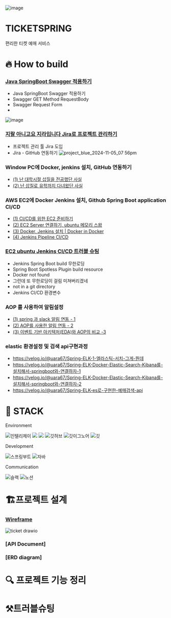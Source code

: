 ![image](https://img1.daumcdn.net/thumb/R1280x0/?scode=mtistory2&fname=https%3A%2F%2Fblog.kakaocdn.net%2Fdn%2Fs2pI8%2FbtsKvC8F6fw%2FMYmpzfE0viiwGk9AyFrGU0%2Fimg.png)

# TICKETSPRING

편리한 티켓 예매 서비스

# 🔥 How to build
### [Java SpringBoot Swagger 적용하기](https://everyday-spring.com/625)

- Java SpringBoot Swagger 적용하기
- Swagger GET Method RequestBody
- Swagger Request Form
- 
![image](https://github.com/user-attachments/assets/53cf4413-e273-4fc9-a5af-0db6d427888f)

### [지랄 아니고요 지라입니다 Jira로 프로젝트 관리하기](https://everyday-spring.com/626)

- 프로젝트 관리 툴 Jira 도입
- Jira - GitHub 연동하기
![project_blue_2024-11-05_07 56pm](https://github.com/user-attachments/assets/f19aec83-e838-4d49-8126-853e80b92654)

### Window PC에 Docker, jenkins 설치, GitHub 연동하기

- [ (1) 난 대학시절 삽질을 전공했단 사실](https://everyday-spring.com/628)
- [ (2) 난 삽질로 유학까지 다녀왔단 사실](https://everyday-spring.com/629)

### AWS EC2에 Docker Jenkins 설치, Github Spring Boot application CI/CD

- [ (1) CI/CD를 위한 EC2 준비하기](https://everyday-spring.com/630)
- [ (2) EC2 Server 연결하기, ubuntu 메모리 스왑](https://everyday-spring.com/631)
- [ (3) Docker, Jenkins 설치 | Docker in Docker](https://subin0522.tistory.com/632)
- [ (4) Jenkins Pipeline CI/CD](https://subin0522.tistory.com/633)

### [EC2 ubuntu Jenkins CI/CD 트러블 슈팅](https://everyday-spring.com/634)

- Jenkins Spring Boot build 무한로딩
- Spring Boot Spotless Plugin build resource
- Docker not found
- 그런데 또 무한로딩이 걸림 미쳐버리겠네
- not in a git directory
- Jenkins CI/CD 환경변수

### AOP 를 사용하여 알림설정
- [ (1) spring 과 slack 알림 연동 - 1](https://k-chongchong.tistory.com/40)
- [ (2) AOP를 사용한 알림 연동 - 2 ](https://k-chongchong.tistory.com/41)
- [ (3) 이벤트 기반 아키텍처(EDA)와 AOP의 비교 -3 ](https://k-chongchong.tistory.com/42)

### elastic 환경설정 및 검색 api구현과정
- https://velog.io/@uara67/Spring-ELK-1-엘라스틱-서치-그게-뭔데
- https://velog.io/@uara67/Spring-ELK-Docker-Elastic-Search-Kibana를-설치해서-springboot와-연결하자-1
- https://velog.io/@uara67/Spring-ELK-Docker-Elastic-Search-Kibana를-설치해서-springboot와-연결하자-2
- https://velog.io/@uara67/Spring-ELK-es로-구현한-예매검색-api

# 🚀 STACK

Environment

![인텔리제이](   https://img.shields.io/badge/IntelliJ_IDEA-000000.svg?style=for-the-badge&logo=intellij-idea&logoColor=white)
![](https://img.shields.io/badge/Gradle-02303a?style=for-the-badge&logo=gradle&logoColor=white)
![](https://img.shields.io/badge/Postman-ff6c37?style=for-the-badge&logo=postman&logoColor=white)
![깃허브](https://img.shields.io/badge/GitHub-100000?style=for-the-badge&logo=github&logoColor=white)
![깃이그노어](https://img.shields.io/badge/gitignore.io-204ECF?style=for-the-badge&logo=gitignore.io&logoColor=white)
![깃](https://img.shields.io/badge/GIT-E44C30?style=for-the-badge&logo=git&logoColor=white)

Development

![스프링부트](https://img.shields.io/badge/SpringBoot-6db33f?style=for-the-badge&logo=springboot&logoColor=white)
![자바](https://img.shields.io/badge/Java-ED8B00?style=for-the-badge&logo=openjdk&logoColor=white)

Communication

![슬랙](  https://img.shields.io/badge/Slack-4A154B?style=for-the-badge&logo=slack&logoColor=white)
![노션](https://img.shields.io/badge/Notion-000000?style=for-the-badge&logo=notion&logoColor=white)

# 🏗️프로젝트 설계

### [Wireframe](https://drive.google.com/file/d/1cl51FhT9eB7Fn7WYQunUS5aeoeQceLgx/view?usp=sharing)

![ticket drawio](https://github.com/user-attachments/assets/e3d196e7-c34c-480b-8520-0da74506431c)

### [API Document]

### [ERD diagram]

# 🔍 프로젝트 기능 정리

# ⚒️트러블슈팅
